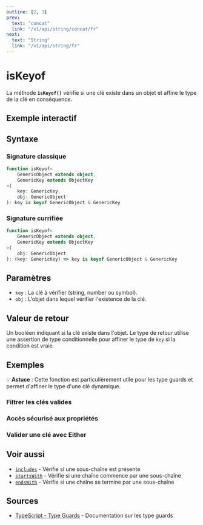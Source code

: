 ```yaml
---
outline: [2, 3]
prev:
  text: "concat"
  link: "/v1/api/string/concat/fr"
next:
  text: "String"
  link: "/v1/api/string/fr"
---
```


# isKeyof

La méthode **`isKeyof()`** vérifie si une clé existe dans un objet et affine le type de la clé en conséquence.

## Exemple interactif

<MonacoTSEditor
  src="/v1/api/string/isKeyof/examples/tryout.doc.ts"
  majorVersion="v1"
  height="250px"
/>

## Syntaxe

### Signature classique

```typescript
function isKeyof<
	GenericObject extends object,
	GenericKey extends ObjectKey
>(
	key: GenericKey,
	obj: GenericObject
): key is keyof GenericObject & GenericKey
```

### Signature currifiée

```typescript
function isKeyof<
	GenericObject extends object,
	GenericKey extends ObjectKey
>(
	obj: GenericObject
): (key: GenericKey) => key is keyof GenericObject & GenericKey
```

## Paramètres

- `key` : La clé à vérifier (string, number ou symbol).
- `obj` : L'objet dans lequel vérifier l'existence de la clé.

## Valeur de retour

Un booléen indiquant si la clé existe dans l'objet. Le type de retour utilise une assertion de type conditionnelle pour affiner le type de `key` si la condition est vraie.

## Exemples

<MonacoTSEditor
  src="/v1/api/string/isKeyof/examples/typeGuard.doc.ts"
  majorVersion="v1"
  height="350px"
/>

:bulb: **Astuce** : Cette fonction est particulièrement utile pour les type guards et permet d'affiner le type d'une clé dynamique.

### Filtrer les clés valides

<MonacoTSEditor
  src="/v1/api/string/isKeyof/examples/filterValidKeys.doc.ts"
  majorVersion="v1"
  height="270px"
/>

### Accès sécurisé aux propriétés

<MonacoTSEditor
  src="/v1/api/string/isKeyof/examples/safeAccess.doc.ts"
  majorVersion="v1"
  height="300px"
/>

### Valider une clé avec Either

<MonacoTSEditor
  src="/v1/api/string/isKeyof/examples/validateKeys.doc.ts"
  majorVersion="v1"
  height="440px"
/>

## Voir aussi

- [`includes`](/v1/api/string/includes/fr) - Vérifie si une sous-chaîne est présente
- [`startsWith`](/v1/api/string/startsWith/fr) - Vérifie si une chaîne commence par une sous-chaîne
- [`endsWith`](/v1/api/string/endsWith/fr) - Vérifie si une chaîne se termine par une sous-chaîne

## Sources

- [TypeScript - Type Guards](https://www.typescriptlang.org/docs/handbook/2/narrowing.html#using-type-predicates) - Documentation sur les type guards
